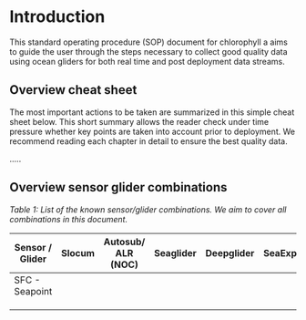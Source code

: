 # Introduction

This standard operating procedure (SOP) document for chlorophyll a aims to guide the user through the steps necessary to collect good quality data using ocean gliders for both real time and post deployment data streams.

## Overview cheat sheet
The most important actions to be taken are summarized in this simple cheat sheet below.
This short summary allows the reader check under time pressure whether key points are taken into account prior to deployment.
We recommend reading each chapter in detail to ensure the best quality data.


.....

## Overview sensor glider combinations

*Table 1: List of the known sensor/glider combinations. We aim to cover all combinations in this document.*

| Sensor / Glider  |  Slocum |  Autosub/ ALR (NOC) |  Seaglider | Deepglider  |  SeaExplorer |  Spray |  Information |
|---|---|---|---|---|---|---|---|
| SFC - Seapoint  |  |   |  |  |   | X |  |
|   |  |   |  |  |   |   |  |
|   |  |   |  |  |   |   |  |
|   |  |   |  |  |   |   |  |



